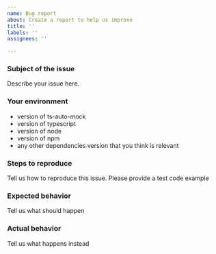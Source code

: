 ```yaml
---
name: Bug report
about: Create a report to help us improve
title: ''
labels: ''
assignees: ''

---
```


### Subject of the issue
Describe your issue here.

### Your environment
* version of ts-auto-mock
* version of typescript
* version of node
* version of npm
* any other dependencies version that you think is relevant

### Steps to reproduce
Tell us how to reproduce this issue. Please provide a test code example

### Expected behavior
Tell us what should happen

### Actual behavior
Tell us what happens instead
